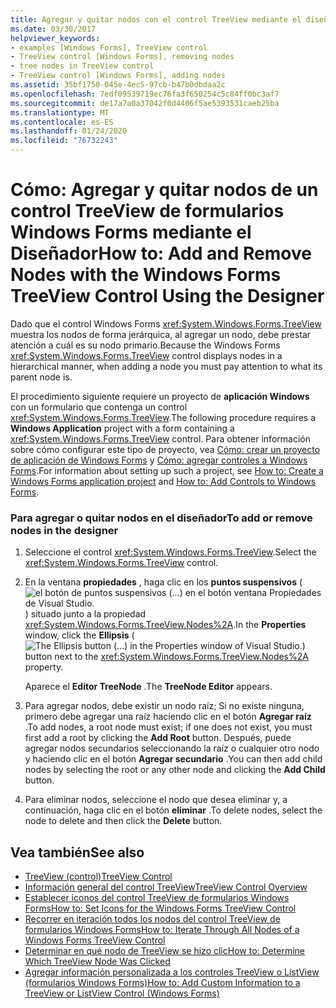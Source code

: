 ```yaml
---
title: Agregar y quitar nodos con el control TreeView mediante el diseñador
ms.date: 03/30/2017
helpviewer_keywords:
- examples [Windows Forms], TreeView control
- TreeView control [Windows Forms], removing nodes
- tree nodes in TreeView control
- TreeView control [Windows Forms], adding nodes
ms.assetid: 35bf1750-045e-4ec5-97cb-b47b0dbdaa2c
ms.openlocfilehash: 7edf09539719ec76fa3f650254c5c84ff0bc3af7
ms.sourcegitcommit: de17a7a0a37042f0d4406f5ae5393531caeb25ba
ms.translationtype: MT
ms.contentlocale: es-ES
ms.lasthandoff: 01/24/2020
ms.locfileid: "76732243"
---
```

# <a name="how-to-add-and-remove-nodes-with-the-windows-forms-treeview-control-using-the-designer"></a><span data-ttu-id="177be-102">Cómo: Agregar y quitar nodos de un control TreeView de formularios Windows Forms mediante el Diseñador</span><span class="sxs-lookup"><span data-stu-id="177be-102">How to: Add and Remove Nodes with the Windows Forms TreeView Control Using the Designer</span></span>

<span data-ttu-id="177be-103">Dado que el control Windows Forms <xref:System.Windows.Forms.TreeView> muestra los nodos de forma jerárquica, al agregar un nodo, debe prestar atención a cuál es su nodo primario.</span><span class="sxs-lookup"><span data-stu-id="177be-103">Because the Windows Forms <xref:System.Windows.Forms.TreeView> control displays nodes in a hierarchical manner, when adding a node you must pay attention to what its parent node is.</span></span>

<span data-ttu-id="177be-104">El procedimiento siguiente requiere un proyecto de **aplicación Windows** con un formulario que contenga un control <xref:System.Windows.Forms.TreeView>.</span><span class="sxs-lookup"><span data-stu-id="177be-104">The following procedure requires a **Windows Application** project with a form containing a <xref:System.Windows.Forms.TreeView> control.</span></span> <span data-ttu-id="177be-105">Para obtener información sobre cómo configurar este tipo de proyecto, vea [Cómo: crear un proyecto de aplicación de Windows Forms](/visualstudio/ide/step-1-create-a-windows-forms-application-project) y [Cómo: agregar controles a Windows Forms](how-to-add-controls-to-windows-forms.md).</span><span class="sxs-lookup"><span data-stu-id="177be-105">For information about setting up such a project, see [How to: Create a Windows Forms application project](/visualstudio/ide/step-1-create-a-windows-forms-application-project) and [How to: Add Controls to Windows Forms](how-to-add-controls-to-windows-forms.md).</span></span>

### <a name="to-add-or-remove-nodes-in-the-designer"></a><span data-ttu-id="177be-106">Para agregar o quitar nodos en el diseñador</span><span class="sxs-lookup"><span data-stu-id="177be-106">To add or remove nodes in the designer</span></span>

1. <span data-ttu-id="177be-107">Seleccione el control <xref:System.Windows.Forms.TreeView>.</span><span class="sxs-lookup"><span data-stu-id="177be-107">Select the <xref:System.Windows.Forms.TreeView> control.</span></span>

2. <span data-ttu-id="177be-108">En la ventana **propiedades** , haga clic en los **puntos suspensivos** (![el botón de puntos suspensivos (...) en el botón ventana Propiedades de Visual Studio.](./media/visual-studio-ellipsis-button.png)) situado junto a la propiedad <xref:System.Windows.Forms.TreeView.Nodes%2A>.</span><span class="sxs-lookup"><span data-stu-id="177be-108">In the **Properties** window, click the **Ellipsis** (![The Ellipsis button (...) in the Properties window of Visual Studio.](./media/visual-studio-ellipsis-button.png)) button next to the <xref:System.Windows.Forms.TreeView.Nodes%2A> property.</span></span>

     <span data-ttu-id="177be-109">Aparece el **Editor TreeNode** .</span><span class="sxs-lookup"><span data-stu-id="177be-109">The **TreeNode Editor** appears.</span></span>

3. <span data-ttu-id="177be-110">Para agregar nodos, debe existir un nodo raíz; Si no existe ninguna, primero debe agregar una raíz haciendo clic en el botón **Agregar raíz** .</span><span class="sxs-lookup"><span data-stu-id="177be-110">To add nodes, a root node must exist; if one does not exist, you must first add a root by clicking the **Add Root** button.</span></span> <span data-ttu-id="177be-111">Después, puede agregar nodos secundarios seleccionando la raíz o cualquier otro nodo y haciendo clic en el botón **Agregar secundario** .</span><span class="sxs-lookup"><span data-stu-id="177be-111">You can then add child nodes by selecting the root or any other node and clicking the **Add Child** button.</span></span>

4. <span data-ttu-id="177be-112">Para eliminar nodos, seleccione el nodo que desea eliminar y, a continuación, haga clic en el botón **eliminar** .</span><span class="sxs-lookup"><span data-stu-id="177be-112">To delete nodes, select the node to delete and then click the **Delete** button.</span></span>

## <a name="see-also"></a><span data-ttu-id="177be-113">Vea también</span><span class="sxs-lookup"><span data-stu-id="177be-113">See also</span></span>

- [<span data-ttu-id="177be-114">TreeView (control)</span><span class="sxs-lookup"><span data-stu-id="177be-114">TreeView Control</span></span>](treeview-control-windows-forms.md)
- [<span data-ttu-id="177be-115">Información general del control TreeView</span><span class="sxs-lookup"><span data-stu-id="177be-115">TreeView Control Overview</span></span>](treeview-control-overview-windows-forms.md)
- [<span data-ttu-id="177be-116">Establecer iconos del control TreeView de formularios Windows Forms</span><span class="sxs-lookup"><span data-stu-id="177be-116">How to: Set Icons for the Windows Forms TreeView Control</span></span>](how-to-set-icons-for-the-windows-forms-treeview-control.md)
- [<span data-ttu-id="177be-117">Recorrer en iteración todos los nodos del control TreeView de formularios Windows Forms</span><span class="sxs-lookup"><span data-stu-id="177be-117">How to: Iterate Through All Nodes of a Windows Forms TreeView Control</span></span>](how-to-iterate-through-all-nodes-of-a-windows-forms-treeview-control.md)
- [<span data-ttu-id="177be-118">Determinar en qué nodo de TreeView se hizo clic</span><span class="sxs-lookup"><span data-stu-id="177be-118">How to: Determine Which TreeView Node Was Clicked</span></span>](how-to-determine-which-treeview-node-was-clicked-windows-forms.md)
- [<span data-ttu-id="177be-119">Agregar información personalizada a los controles TreeView o ListView (formularios Windows Forms)</span><span class="sxs-lookup"><span data-stu-id="177be-119">How to: Add Custom Information to a TreeView or ListView Control (Windows Forms)</span></span>](add-custom-information-to-a-treeview-or-listview-control-wf.md)
